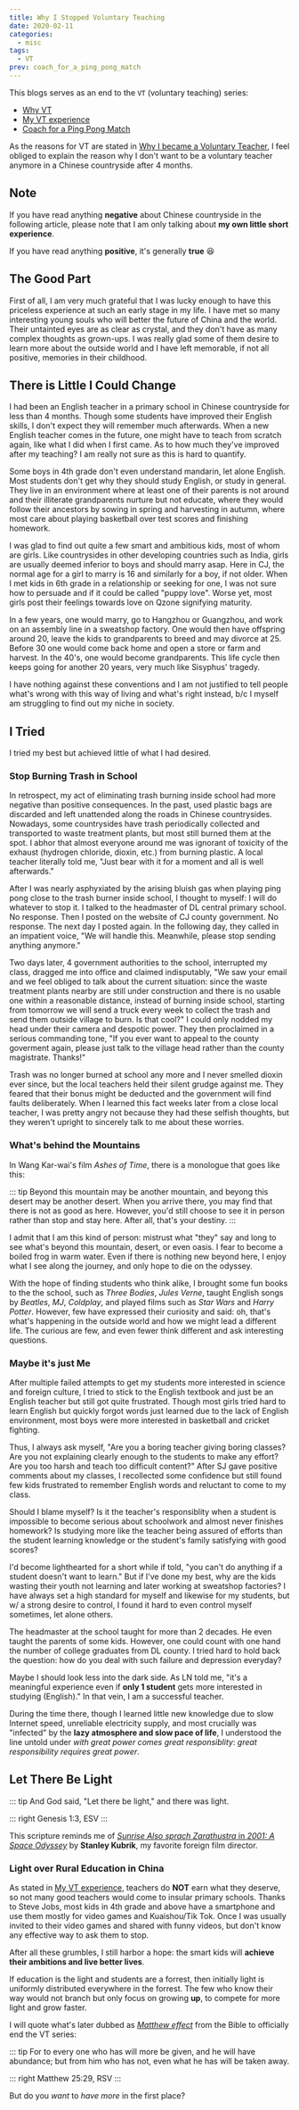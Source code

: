 ```yaml
---
title: Why I Stopped Voluntary Teaching
date: 2020-02-11
categories:
  - misc
tags:
  - VT
prev: coach_for_a_ping_pong_match
---
```


This blogs serves as an end to the `VT` (voluntary teaching) series:

- [Why VT](why_vt)
- [My VT experience](vt)
- [Coach for a Ping Pong Match](coach_for_a_ping_pong_match)

<!-- more -->

As the reasons for VT are stated in [Why I became a Voluntary Teacher](why_vt), I feel obliged to explain the reason why I don't want to be a voluntary teacher anymore in a Chinese countryside after 4 months.

## Note

If you have read anything **negative** about Chinese countryside in the following article, please note that I am only talking about **my own little short experience**.

If you have read anything **positive**, it's generally **true** :laughing:

## The Good Part

First of all, I am very much grateful that I was lucky enough to have this priceless experience at such an early stage in my life. I have met so many interesting young souls who will better the future of China and the world. Their untainted eyes are as clear as crystal, and they don't have as many complex thoughts as grown-ups. I was really glad some of them desire to learn more about the outside world and I have left memorable, if not all positive, memories in their childhood.

## There is Little I Could Change

I had been an English teacher in a primary school in Chinese countryside for less than 4 months. Though some students have improved their English skills, I don't expect they will remember much afterwards. When a new English teacher comes in the future, one might have to teach from scratch again, like what I did when I first came. As to how much they've improved after my teaching? I am really not sure as this is hard to quantify.

Some boys in 4th grade don't even understand mandarin, let alone English. Most students don't get why they should study English, or study in general. They live in an environment where at least one of their parents is not around and their illiterate grandparents nurture but not educate, where they would follow their ancestors by sowing in spring and harvesting in autumn, where most care about playing basketball over test scores and finishing homework.

I was glad to find out quite a few smart and ambitious kids, most of whom are girls. Like countrysides in other developing countries such as India, girls are usually deemed inferior to boys and should marry asap. Here in CJ, the normal age for a girl to marry is 16 and similarly for a boy, if not older. When I met kids in 6th grade in a relationship or seeking for one, I was not sure how to persuade and if it could be called "puppy love". Worse yet, most girls post their feelings towards love on Qzone signifying maturity.

In a few years, one would marry, go to Hangzhou or Guangzhou, and work on an assembly line in a sweatshop factory. One would then have offspring around 20, leave the kids to grandparents to breed and may divorce at 25. Before 30 one would come back home and open a store or farm and harvest. In the 40's, one would become grandparents. This life cycle then keeps going for another 20 years, very much like Sisyphus' tragedy.

I have nothing against these conventions and I am not justified to tell people what's wrong with this way of living and what's right instead, b/c I myself am struggling to find out my niche in society.

## I Tried

I tried my best but achieved little of what I had desired.

### Stop Burning Trash in School

In retrospect, my act of eliminating trash burning inside school had more negative than positive consequences. In the past, used plastic bags are discarded and left unattended along the roads in Chinese countrysides. Nowadays, some countrysides have trash periodically collected and transported to waste treatment plants, but most still burned them at the spot. I abhor that almost everyone around me was ignorant of toxicity of the exhaust (hydrogen chloride, dioxin, etc.) from burning plastic. A local teacher literally told me, "Just bear with it for a moment and all is well afterwards."

After I was nearly asphyxiated by the arising bluish gas when playing ping pong close to the trash burner inside school, I thought to myself: I will do whatever to stop it. I talked to the headmaster of DL central primary school. No response. Then I posted on the website of CJ county government. No response. The next day I posted again. In the following day, they called in an impatient voice, "We will handle this. Meanwhile, please stop sending anything anymore."

Two days later, 4 government authorities to the school, interrupted my class, dragged me into office and claimed indisputably, "We saw your email and we feel obliged to talk about the current situation: since the waste treatment plants nearby are still under construction and there is no usable one within a reasonable distance, instead of burning inside school, starting from tomorrow we will send a truck every week to collect the trash and send them outside village to burn. Is that cool?" I could only nodded my head under their camera and despotic power. They then proclaimed in a serious commanding tone, "If you ever want to appeal to the county goverment again, please just talk to the village head rather than the county magistrate. Thanks!"

Trash was no longer burned at school any more and I never smelled dioxin ever since, but the local teachers held their silent grudge against me. They feared that their bonus might be deducted and the government will find faults deliberately. When I learned this fact weeks later from a close local teacher, I was pretty angry not because they had these selfish thoughts, but they weren't upright to sincerely talk to me about these worries.

### What's behind the Mountains

In Wang Kar-wai's film _Ashes of Time_, there is a monologue that goes like this:

::: tip
Beyond this mountain may be another mountain, and beyong this desert may be another desert. When you arrive there, you may find that there is not as good as here. However, you'd still choose to see it in person rather than stop and stay here. After all, that's your destiny.
:::

I admit that I am this kind of person: mistrust what "they" say and long to see what's beyond this mountain, desert, or even oasis. I fear to become a boiled frog in warm water. Even if there is nothing new beyond here, I enjoy what I see along the journey, and only hope to die on the odyssey.

With the hope of finding students who think alike, I brought some fun books to the the school, such as _Three Bodies_, _Jules Verne_, taught English songs by _Beatles_, _MJ_, _Coldplay_, and played films such as _Star Wars_ and _Harry Potter_. However, few have expressed their curiosity and said: oh, that's what's happening in the outside world and how we might lead a different life. The curious are few, and even fewer think different and ask interesting questions.

### Maybe it's just Me

After multiple failed attempts to get my students more interested in science and foreign culture, I tried to stick to the English textbook and just be an English teacher but still got quite frustrated. Though most girls tried hard to learn English but quickly forgot words just learned due to the lack of English environment, most boys were more interested in basketball and cricket fighting.

Thus, I always ask myself, "Are you a boring teacher giving boring classes? Are you not explaining clearly enough to the students to make any effort? Are you too harsh and teach too difficult content?" After SJ gave positive comments about my classes, I recollected some confidence but still found few kids frustrated to remember English words and reluctant to come to my class.

Should I blame myself? Is it the teacher's responsiblity when a student is impossible to become serious about schoolwork and almost never finishes homework? Is studying more like the teacher being assured of efforts than the student learning knowledge or the student's family satisfying with good scores?

I'd become lighthearted for a short while if told, "you can't do anything if a student doesn't want to learn." But if I've done my best, why are the kids wasting their youth not learning and later working at sweatshop factories? I have always set a high standard for myself and likewise for my students, but w/ a strong desire to control, I found it hard to even control myself sometimes, let alone others.

The headmaster at the school taught for more than 2 decades. He even taught the parents of some kids. However, one could count with one hand the number of college graduates from DL county. I tried hard to hold back the question: how do you deal with such failure and depression everyday?

Maybe I should look less into the dark side. As LN told me, "it's a meaningful experience even if **only 1 student** gets more interested in studying (English)." In that vein, I am a successful teacher.

During the time there, though I learned little new knowledge due to slow Internet speed, unreliable electricity supply, and most crucially was "infected" by the **lazy atmosphere and slow pace of life**, I understood the line untold under _with great power comes great responsiblity_: _great responsibility requires great power_.

## Let There Be Light

::: tip
And God said, "Let there be light," and there was light.

::: right
Genesis 1:3, ESV
:::

This scripture reminds me of [_Sunrise Also sprach Zarathustra_ in _2001: A Space Odyssey_](https://youtu.be/e-QFj59PON4) by **Stanley Kubrik**, my favorite foreign film director.

### Light over Rural Education in China

As stated in [My VT experience](vt.md#老师只是兼职教书), teachers do **NOT** earn what they deserve, so not many good teachers would come to insular primary schools. Thanks to Steve Jobs, most kids in 4th grade and above have a smartphone and use them mostly for video games and Kuaishou/Tik Tok. Once I was usually invited to their video games and shared with funny videos, but don't know any effective way to ask them to stop.

After all these grumbles, I still harbor a hope: the smart kids will **achieve their ambitions and live better lives**.

If education is the light and students are a forrest, then initially light is uniformly distributed everywhere in the forrest. The few who know their way would not branch but only focus on growing **up**, to compete for more light and grow faster.

I will quote what's later dubbed as [_Matthew effect_](https://en.wikipedia.org/wiki/Matthew_effect) from the Bible to officially end the VT series:

::: tip
For to every one who has will more be given, and he will have abundance; but from him who has not, even what he has will be taken away.

::: right
Matthew 25:29, RSV
:::

But do you _want_ to _have more_ in the first place?
